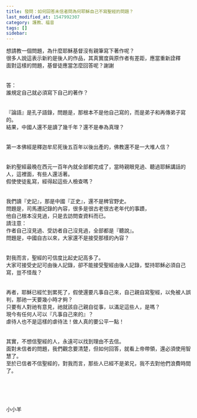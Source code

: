 ```yaml
---
title: 發問：如何回答未信者問為何耶穌自己不寫聖經的問題？
last_modified_at: 1547992307
category: 護教、福音
tags: []
sidebar: 
---
```


<p>想請教一個問題，為什麼耶穌基督沒有親筆寫下著作呢？<br/>很多人說這表示新約是後人的作品，其真實度與原作者有差距，應當重新詮釋<br/>面對這樣的問題，基督徒應當怎麼回答呢？謝謝<br/><!--more--><br/><br/>答：<br/>誰規定自己就必須寫下自己的著作？<br/><br/> <br/>『論語』是孔子語錄，問題是，那根本不是他自己寫的，而是弟子和再傳弟子寫的。<br/>結果，中國人還不是讀了幾千年？還不是奉為真理？<br/><br/> <br/>第一本佛經是釋迦牟尼死後五百年以後出產的，佛教還不是一大堆人信？<br/><br/> <br/>新約聖經最晚在西元一百年內就全部都完成了，當時親眼見過、聽過耶穌講話的人，這裡面，有些人還活著。<br/>假使使徒亂寫，經得起這些人檢查嗎？<br/><br/> <br/>我們讀『史記』，那是中國『正史』，還不是稗官野史。<br/>問題是，司馬遷記錄的內容，很多是很古老很古老年代的事蹟，<br/>他自己根本沒見過，只是去訪問查資料而已。<br/>請注意：<br/>作者自己沒見過、受訪者自己沒見過，全部都是『聽說』。<br/>問題是，中國自古以來，大家還不是接受那樣的內容？<br/><br/> <br/>對我而言，聖經的可信度比起史記高多了。<br/>大家可接受史記可由後人記錄，卻不能接受聖經由後人記錄，堅持耶穌必須自己寫，豈不怪哉？<br/><br/> <br/>再者，耶穌已經忙到累死了，假使還要凡事自己來，自己親自寫聖經，以免被人誤判，那祂一天要幾小時才夠？<br/>只要有人對祂有意見，祂就該自己親自從事，以滿足這些人，是嗎？<br/>現今有任何人可以『凡事自己來的』？<br/>虐待人也不是這樣的虐待法！做人真的要公平一點！<br/> <br/> <br/>其實，不想信聖經的人，永遠可以找到理由不去信。<br/>面對未信者的問題，我們觀念要清楚，但如何回答，就看上帝帶領，還必須使用智慧了。<br/>至於已信者不信聖經的，對我而言，那些人已經不是弟兄，我不去對他們浪費時間了。<br/><br/><br/><br/><br/><br/>小小羊<br/><br/><br/><br/><br/><br/><br/></p>